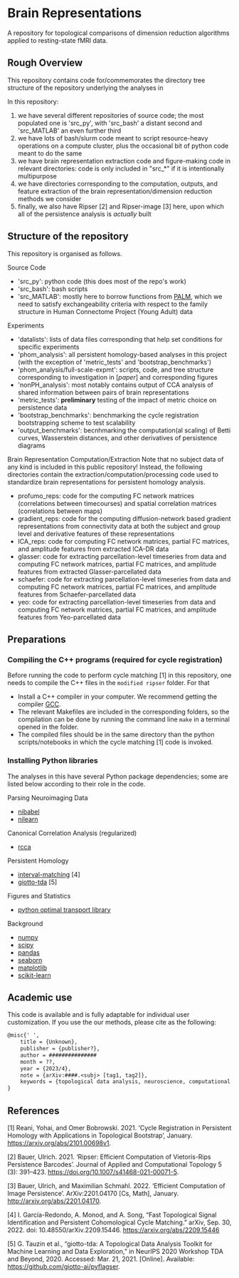 # Brain Representations
A repository for topological comparisons of dimension reduction algorithms applied to resting-state fMRI data.

## Rough Overview
This repository contains code for/commemorates the directory tree structure of the repository underlying the analyses in <at least one untitled future paper.>

In this repository:
1. we have several different repositories of source code; the most populated one is 'src_py', with 'src_bash' a distant second and 'src_MATLAB' an even further third
2. we have lots of bash/slurm code meant to script resource-heavy operations on a compute cluster, plus the occasional bit of python code meant to do the same
3. we have brain representation extraction code and figure-making code in relevant directories: code is only included in "src_\*" if it is intentionally multipurpose
4. we have directories corresponding to the computation, outputs, and feature extraction of the brain representation/dimension reduction methods we consider
5. finally, we also have Ripser [2] and Ripser-image [3] here, upon which all of the persistence analysis is *actually* built

## Structure of the repository

This repository is organised as follows.

Source Code
- 'src_py': python code (this does most of the repo's work)
- 'src_bash': bash scripts
- 'src_MATLAB': mostly here to borrow functions from [PALM](https://github.com/andersonwinkler/PALM), which we need to satisfy exchangeability criteria with respect to the family structure in Human Connectome Project (Young Adult) data

Experiments
- 'datalists': lists of data files corresponding that help set conditions for specific experiments
- 'phom_analysis': all persistent homology-based analyses in this project (with the exception of 'metric_tests' and 'bootstrap_benchmarks')
- 'phom_analysis/full-scale-expmt': scripts, code, and tree structure corresponding to investigation in [*paper*] and corresponding figures
- 'nonPH_analysis': most notably contains output of CCA analysis of shared information between pairs of brain representations
- 'metric_tests': **preliminary** testing of the impact of metric choice on persistence data
- 'bootstrap_benchmarks': benchmarking the cycle registration bootstrapping scheme to test scalability
- 'output_benchmarks': becnhmarking the computation(al scaling) of Betti curves, Wasserstein distances, and other derivatives of persistence diagrams

Brain Representation Computation/Extraction
Note that no subject data of any kind is included in this public repository! Instead, the following directories contain the extraction/computation/processing code used to standardize brain representations for persistent homology analysis.
- profumo_reps: code for the computing FC network matrices (correlations between timecourses) and spatial correlation matrices (correlations between maps)
- gradient_reps: code for the computing diffusion-network based gradient representations from connectivity data at both the subject and group level and derivative features of these representations
- ICA_reps: code for computing FC network matrices, partial FC matrices, and amplitude features from extracted ICA-DR data
- glasser: code for extracting parcellation-level timeseries from data and computing FC network matrices, partial FC matrices, and amplitude features from extracted Glasser-parcellated data
- schaefer: code for extracting parcellation-level timeseries from data and computing FC network matrices, partial FC matrices, and amplitude features from Schaefer-parcellated data
- yeo: code for extracting parcellation-level timeseries from data and computing FC network matrices, partial FC matrices, and amplitude features from Yeo-parcellated data

## Preparations

### Compiling the C++ programs (required for cycle registration)
Before running the code to perform cycle matching [1] in this repository, one needs to compile the C++ files in the `modified ripser` folder. For that
- Install a C++ compiler in your computer. We recommend getting the compiler [GCC](https://gcc.gnu.org/).
- The relevant Makefiles are included in the corresponding folders, so the compilation can be done by running the command line `make` in a terminal opened in the folder. 
- The compiled files should be in the same directory than the python scripts/notebooks in which the cycle matching [1] code is invoked.

### Installing Python libraries
The analyses in this have several Python package dependencies; some are listed below according to their role in the code.

Parsing Neuroimaging Data
- [nibabel](https://nipy.org/nibabel/)
- [nilearn](https://nilearn.github.io/stable/index.html)
	
Canonical Correlation Analysis (regularized)
- [rcca](https://github.com/gallantlab/pyrcca)
	
Persistent Homology
- [interval-matching](https://github.com/tyo8/interval-matching) [4]
- [giotto-tda](https://giotto-ai.github.io/gtda-docs/0.5.1/library.html) [5]
	
Figures and Statistics
- [python optimal transport library](https://pythonot.github.io/index.html)
	
Background
- [numpy](https://numpy.org/)
- [scipy](https://scipy.org/)
- [pandas](https://pandas.pydata.org/)
- [seaborn](https://seaborn.pydata.org/)
- [matplotlib](https://matplotlib.org/stable/index.html)
- [scikit-learn](https://scikit-learn.org/stable/)

## Academic use

This code is available and is fully adaptable for individual user customization. If you use the our methods, please cite as the following:



```tex
@misc{' ',
	title = {Unknown},
	publisher = {publisher?},
	author = ###############
	month = ??,
	year = {2023/4},
	note = {arXiv:####.<subj> [tag1, tag2]},
	keywords = {topological data analysis, neuroscience, computational topology, persistent homology, functional connectivity, dimension reduction},
}
```

## References
[1] Reani, Yohai, and Omer Bobrowski. 2021. ‘Cycle Registration in Persistent Homology with Applications in Topological Bootstrap’, January. https://arxiv.org/abs/2101.00698v1.

[2] Bauer, Ulrich. 2021. ‘Ripser: Efficient Computation of Vietoris-Rips Persistence Barcodes’. Journal of Applied and Computational Topology 5 (3): 391–423. https://doi.org/10.1007/s41468-021-00071-5.

[3] Bauer, Ulrich, and Maximilian Schmahl. 2022. ‘Efficient Computation of Image Persistence’. ArXiv:2201.04170 [Cs, Math], January. http://arxiv.org/abs/2201.04170.

[4] I. García-Redondo, A. Monod, and A. Song, “Fast Topological Signal Identification and Persistent Cohomological Cycle Matching.” arXiv, Sep. 30, 2022. doi: 10.48550/arXiv.2209.15446. https://arxiv.org/abs/2209.15446

[5] G. Tauzin et al., “giotto-tda: A Topological Data Analysis Toolkit for Machine Learning and Data Exploration,” in NeurIPS 2020 Workshop TDA and Beyond, 2020. Accessed: Mar. 21, 2021. [Online]. Available: https://github.com/giotto-ai/pyflagser.
